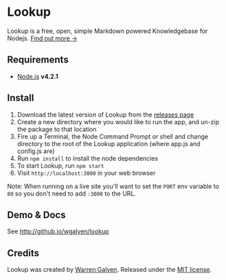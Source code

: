 Lookup
======

Lookup is a free, open, simple Markdown powered Knowledgebase for Nodejs. [Find out more &rarr;](http://github.io/wgalyen/lookup/what-is-lookup)

Requirements
------------

* [Node.js](http://nodejs.org) **v4.2.1**

Install
-------

1. Download the latest version of Lookup from the [releases page](https://github.com/wgalyen/Lookup/releases)
2. Create a new directory where you would like to run the app, and un-zip the package to that location
3. Fire up a Terminal, the Node Command Prompt or shell and change directory to the root of the Lookup application (where app.js and config.js are)
4. Run `npm install` to install the node dependencies
5. To start Lookup, run `npm start`
6. Visit `http://localhost:3000` in your web browser

Note: When running on a live site you'll want to set the `PORT` env variable to `80` so you don't need to add `:3000` to the URL.

Demo & Docs
-----------

See http://github.io/wgalyen/lookup

Credits
-------

Lookup was created by [Warren Galyen](http://mechanikadesign.com).
Released under the [MIT license](https://raw.githubusercontent.com/wgalyen/Lookup/master/LICENSE).
